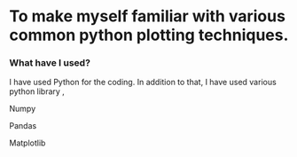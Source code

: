 # To make myself familiar with various common python plotting techniques.

### What have I used?
I have used Python for the coding. In addition to that, I have used various python library ,

Numpy

Pandas 

Matplotlib

